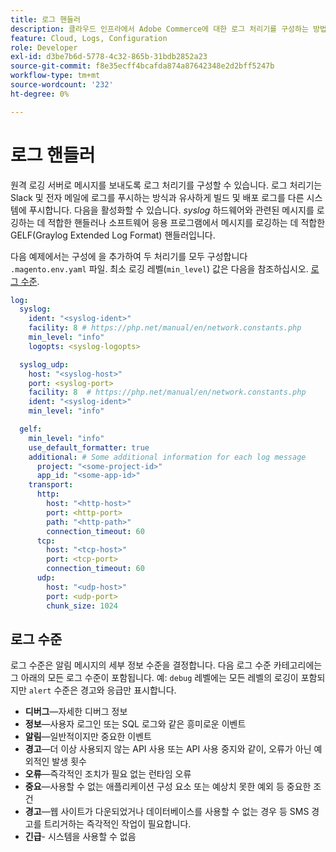 ```yaml
---
title: 로그 핸들러
description: 클라우드 인프라에서 Adobe Commerce에 대한 로그 처리기를 구성하는 방법에 대해 알아봅니다.
feature: Cloud, Logs, Configuration
role: Developer
exl-id: d3be7b6d-5778-4c32-865b-31bdb2852a23
source-git-commit: f8e35ecff4bcafda874a87642348e2d2bff5247b
workflow-type: tm+mt
source-wordcount: '232'
ht-degree: 0%

---
```


# 로그 핸들러

원격 로깅 서버로 메시지를 보내도록 로그 처리기를 구성할 수 있습니다. 로그 처리기는 Slack 및 전자 메일에 로그를 푸시하는 방식과 유사하게 빌드 및 배포 로그를 다른 시스템에 푸시합니다. 다음을 활성화할 수 있습니다. _syslog_ 하드웨어와 관련된 메시지를 로깅하는 데 적합한 핸들러나 소프트웨어 응용 프로그램에서 메시지를 로깅하는 데 적합한 GELF(Graylog Extended Log Format) 핸들러입니다.

다음 예제에서는 구성에 을 추가하여 두 처리기를 모두 구성합니다 `.magento.env.yaml` 파일. 최소 로깅 레벨(`min_level`) 값은 다음을 참조하십시오. [로그 수준](#log-levels).

```yaml
log:
  syslog:
    ident: "<syslog-ident>"
    facility: 8 # https://php.net/manual/en/network.constants.php
    min_level: "info"
    logopts: <syslog-logopts>

  syslog_udp:
    host: "<syslog-host>"
    port: <syslog-port>
    facility: 8  # https://php.net/manual/en/network.constants.php
    ident: "<syslog-ident>"
    min_level: "info"

  gelf:
    min_level: "info"
    use_default_formatter: true
    additional: # Some additional information for each log message
      project: "<some-project-id>"
      app_id: "<some-app-id>"
    transport:
      http:
        host: "<http-host>"
        port: <http-port>
        path: "<http-path>"
        connection_timeout: 60
      tcp:
        host: "<tcp-host>"
        port: <tcp-port>
        connection_timeout: 60
      udp:
        host: "<udp-host>"
        port: <udp-port>
        chunk_size: 1024
```

## 로그 수준

로그 수준은 알림 메시지의 세부 정보 수준을 결정합니다. 다음 로그 수준 카테고리에는 그 아래의 모든 로그 수준이 포함됩니다. 예: `debug` 레벨에는 모든 레벨의 로깅이 포함되지만 `alert` 수준은 경고와 응급만 표시합니다.

- **디버그**—자세한 디버그 정보
- **정보**—사용자 로그인 또는 SQL 로그와 같은 흥미로운 이벤트
- **알림**—일반적이지만 중요한 이벤트
- **경고**—더 이상 사용되지 않는 API 사용 또는 API 사용 중지와 같이, 오류가 아닌 예외적인 발생 횟수
- **오류**—즉각적인 조치가 필요 없는 런타임 오류
- **중요**—사용할 수 없는 애플리케이션 구성 요소 또는 예상치 못한 예외 등 중요한 조건
- **경고**—웹 사이트가 다운되었거나 데이터베이스를 사용할 수 없는 경우 등 SMS 경고를 트리거하는 즉각적인 작업이 필요합니다.
- **긴급**- 시스템을 사용할 수 없음
